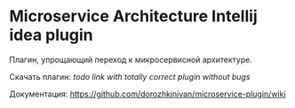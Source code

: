 # Microservice Architecture Intellij idea plugin

Плагин, упрощающий переход к микросервисной архитектуре.

Скачать плагин: _todo link with totally correct plugin without bugs_

Документация: https://github.com/dorozhkinivan/microservice-plugin/wiki
